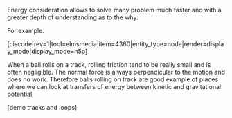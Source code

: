 Energy consideration allows to solve many problem much faster and with a greater depth of understanding as to the why. 

For example. 

[ciscode|rev=1|tool=elmsmedia|item=4360|entity_type=node|render=display_mode|display_mode=h5p]


When a ball rolls on a track, rolling friction tend to be really small and is often negligible. The normal force is always perpendicular to the motion and does no work. Therefore balls rolling on track are good example of places where we can look at transfers of energy between kinetic and gravitational potential. 


[demo tracks and loops]
